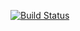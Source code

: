 [![Build Status](https://app.travis-ci.com/georgRusanov/job4j_threads.svg?branch=main)](https://app.travis-ci.com/georgRusanov/job4j_threads)